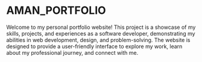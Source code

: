 # AMAN_PORTFOLIO
Welcome to my personal portfolio website! This project is a showcase of my skills, projects, and experiences as a software developer, demonstrating my abilities in web development, design, and problem-solving. The website is designed to provide a user-friendly interface to explore my work, learn about my professional journey, and connect with me.
